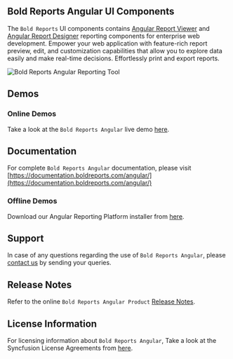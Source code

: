 ## Bold Reports Angular UI Components

The `Bold Reports` UI components contains [Angular Report Viewer](https://www.boldreports.com/embedded-reporting/angular-report-viewer?utm_source=github&utm_medium=backlinks) and [Angular Report Designer](https://www.boldreports.com/embedded-reporting/angular-report-designer?utm_source=github&utm_medium=backlinks) reporting components for enterprise web development. Empower your web application with feature-rich report preview, edit, and customization capabilities that allow you to explore data easily and make real-time decisions. Effortlessly print and export reports.

![Bold Reports Angular Reporting Tool](https://demos.boldreports.com/Images/report-platform.gif)

## Demos

### Online Demos

Take a look at the `Bold Reports Angular` live demo [here](https://demos.boldreports.com/home/).

## Documentation

For complete `Bold Reports Angular` documentation, please visit [https://documentation.boldreports.com/angular/](https://documentation.boldreports.com/angular/)

### Offline Demos

Download our Angular Reporting Platform installer from [here](https://www.boldreports.com/pricing/).

## Support

In case of any questions regarding the use of `Bold Reports Angular`, please [contact us](mailto:support@boldreports.com) by sending your queries.

## Release Notes

Refer to the online `Bold Reports Angular Product` [Release Notes](https://www.boldreports.com/release-history/).

## License Information

For licensing information about `Bold Reports Angular`, Take a look at the Syncfusion License Agreements from [here](https://www.boldreports.com/terms-of-use).